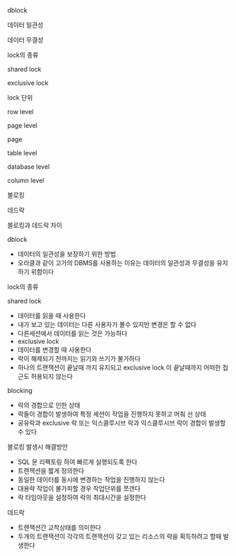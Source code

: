 dblock

데이터 일관성

데이터 무결성

lock의 종류

shared lock

exclusive lock

lock 단위

row level

page level

page

table level

database level

column level

블로킹

데드락

블로킹과 데드락 차이

dblock

- 데이터의 일관성을 보장하기 위한 방법
- 오라클과 같이 고가의 DBMS를 사용하는 이유는 데이터의 일관성과 무결성을 유지하기 위함이다

lock의 종류

shared lock

- 데이터를 읽을 때 사용한다
- 내가 보고 있는 데이터는 다른 사용자가 볼수 있지만 변경은 할 수 없다
- 다른세션에서 데이터를 읽는 것은 가능하다
- exclusive lock
- 데이터를 변경할 때 사용한다
- 락이 해제되기 전까지는 읽기와 쓰기가 불가하다
- 하나의 트랜잭션이 끝날때 까지 유지되고 exclusive lock 이 끝날때까지 어떠한 접근도 허용되지 않는다

blocking

- 락의 경합으로 인한 상태
- 락들이 경합이 발생하여 특정 세션이 작업을 진행하지 못하고 머춰 선 상태
- 공유락과 exclusive 락 또는 익스클루시브 락과 익스클루시브 락이 경합이 발생할 수 있다

블로킹 발생시 해결방안

- SQL 문 리펙토링 하여 빠르게 실행되도록 한다
- 트랜잭션을 짧게 정의한다
- 동일한 데이터를 동시에 변경하는 작업을 진행하지 않는다
- 대용략 작업이 불가피할 경우 작업단위를 쪼갠다
- 락 타임아웃을 설정하여 락의 최대시간을 설정한다

데드락

- 트랜잭션간 교착상태를 의미한다
- 두개의 트랜잭션이 각각의 트랜잭션이 갖고 있는 리소스의 락을 획득하려고 할때 발생한다
